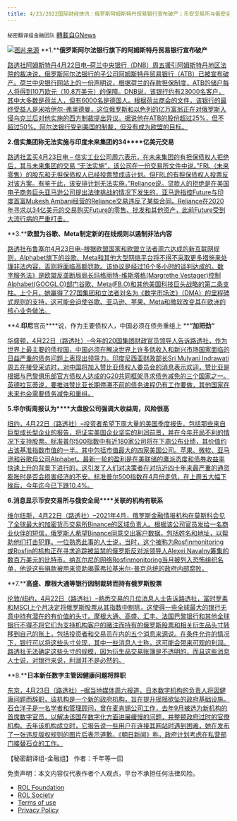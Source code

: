 ```yaml
---
title: 4/23/2022国际财经快讯：俄罗斯阿姆斯特丹贸易银行宣布破产；币安交易所与俄安全局关联机构有联系
---
```

`秘密翻译组金融团队` [轉載自GNews](https://gnews.org/zh-hans/2399560/)

![](https://assets.gnews.org/wp-content/uploads/2022/04/图片1-148.png)[图片来源](https://www.reuters.com)
**1.****俄罗斯阿尔法银行旗下的阿姆斯特丹贸易银行宣布破产**

[路透社阿姆斯特丹4月22日电–荷兰中央银行（DNB）周五援引阿姆斯特丹地区法院的裁决说，俄罗斯阿尔法银行的子公司阿姆斯特丹贸易银行（ATB）已被宣布破产。荷兰中央银行网站上的一份声明说，根据荷兰的存款担保制度，ATB的储户每人将得到10万欧元（10.8万美元）的保障。DNB说，该银行约有23000名客户，其中大多数是荷兰人，但有6000名是德国人。根据荷兰商会的文件，该银行的最终受益人是米哈伊尔-弗里德曼，这位俄罗斯和以色列的亿万富翁正在对俄罗斯入侵乌克兰后对他实施的西方制裁提出异议。据说他在ATB的股份超过25%，但不超过50%。阿尔法银行受到美国的制裁，但没有成为欧盟的目标。](https://www.reuters.com/business/finance/amsterdam-trade-bank-part-russias-alfa-bank-declared-bankrupt-2022-04-22/)

**2.****信实集团称无法实施与印度未来集团的****34****亿美元交易**

[路透社孟买4月23日电 – 信实工业公司周六表示，在未来集团的有担保债权人拒绝后，其与未来集团的交易 “无法实施”，该公司在一份交易所文件中说。”FRL（未来零售）的股东和无担保债权人已经投票赞成该计划。但FRL的有担保债权人投票反对该方案。有鉴于此，该安排计划无法实施，”Reliance说。贷款人的拒绝是在美国电子商务巨头亚马逊公司提出法律挑战的情况下发生的，亚马逊指控Future与印度首富Mukesh Ambani经营的Reliance交易违反了某些合同。Reliance在2020年寻求以34亿美元的交易购买Future的零售、批发和其他资产，此前Future受到大流行病的严重打击。](https://www.reuters.com/business/retail-consumer/reliance-says-cannot-implement-34-bln-deal-with-indias-future-group-2022-04-23/)

**3.****欧盟为谷歌、****Meta****制定新的在线规则以遏制非法内容**

[路透社布鲁塞尔4月23日电–根据欧盟国家和欧盟立法者周六达成的新互联网规则，Alphabet旗下的谷歌、Meta和其他大型网络平台将不得不采取更多措施来处理非法内容，否则将面临高额罚款。该协议是经过16个多小时的谈判达成的。数字服务法》是欧盟反垄断局局长玛格丽特-维斯塔格(Margrethe Vestager)控制Alphabet(GOOGL.O)部门谷歌、Meta(FB.O)和其他美国科技巨头战略的第二条支柱。上个月，她赢得了27国集团和立法者对名为《数字市场法》（DMA）的里程碑式规则的支持，这可能会迫使谷歌、亚马逊、苹果、Meta和微软改变其在欧洲的核心业务做法。](https://www.reuters.com/technology/eu-countries-lawmakers-clinch-deal-new-online-content-rules-2022-04-23/)

**4.****印尼****官员****说，作为主要债权人，中国必须在债务重组上 ****“****加把劲****“**

[华盛顿，4月22日（路透社）–今年的20国集团财政官员领导人告诉路透社，作为世界上最主要的债权国，中国必须在解决世界上许多低收入和新兴市场国家面临的日益严重的债务问题上表现出领导力。印度尼西亚财政部长Sri Mulyani Indrawati周五在接受采访时，对中国将加入赞比亚债权人委员会的消息表示欢迎，赞比亚是根据与巴黎俱乐部官方债权人达成的G20共同框架寻求债务减免的三个国家之一。英德拉瓦蒂说，要推进赞比亚长期停滞不前的债务进程仍有工作要做，其他国家在未来也会需要债务减免和重组。](https://www.reuters.com/business/finance/dominant-creditor-china-must-step-up-debt-restructuring-indonesias-indrawati-2022-04-22/)

**5.****华尔街周报****认为****大盘股公司强调大收益周，风险很高**

[纽约，4月22日（路透社）–投资者希望下周大量的美国季度报告，包括那些来自巨型成长型企业的报告，将证实美国企业坚实的利润前景，并在今年开局不利的情况下支持股票。标准普尔500指数中有近180家公司将在下周公布业绩，其价值约占该基准指数市值的一半。其中包括市值最大的四家美国公司。苹果、微软、亚马逊和谷歌母公司Alphabet。最新一轮的盈利是在美联储的鹰派态度和债券收益率快速上升的背景下进行的，这引发了人们对决策者在对抗近四十年来最严重的通货膨胀时是否会损害经济的不安。标准普尔500指数在4月份走低，在上周五大幅下挫后，今年迄今已下跌10.4%。](https://www.reuters.com/business/wall-st-week-ahead-stakes-are-high-megacap-companies-highlight-big-earnings-week-2022-04-22/)

**6.****消息显示币安交易所****与俄安全局****关联的机构有联系**

[维尔纽斯，4月22日（路透社）–2021年4月，俄罗斯金融情报机构在莫斯科会见了全球最大的加密货币交易所Binance的区域负责人。根据该公司官员发给一名商业伙伴的短信，俄罗斯人希望Binance同意交出客户数据，包括姓名和地址，以帮助他们打击犯罪。一位熟悉此事的人士说，当时，这个被称为Rosfinmonitoring或Rosfin的机构正在寻求追踪被监禁的俄罗斯反对派领导人Alexei Navalny筹集的数百万美元的比特币。纳瓦尔尼的网络Rosfinmonitoring当月被列入恐怖组织名单，他说这些捐款被用来资助揭露弗拉基米尔-普京总统的政府内部腐败。](https://www.reuters.com/technology/how-crypto-giant-binance-built-ties-russian-fsb-linked-agency-2022-04-22/)

**7.****高盛、摩根大通等银行因制裁转而持有俄罗斯股票**

[伦敦/纽约，4月22日（路透社）–熟悉交易的几位消息人士告诉路透社，富时罗素和MSCI上个月决定将俄罗斯股票从其指数中剔除，这使得一些全球最大的银行无意中持有潜在的有价值的头寸。摩根大通、高盛、汇丰、法国巴黎银行和其他全球银行不得不将它们为支持机构客户的赌注而持有的俄罗斯股票和相关衍生品头寸转移到自己的账上，包括投资者和交易员在内的五个消息来源说。在条件允许的情况下，银行可以将这些头寸兑现，其中一些消息人士称，这可能会带来可观的利润。路透社无法确定这些头寸的规模，因为衍生品交易账簿是不透明的，而且这些消息人士说，对银行来说，利润并不是必然的。](https://www.reuters.com/business/exclusive-goldman-jpmorgan-among-banks-left-holding-russian-stocks-by-sanctions-2022-04-22/)

**8.****日本新任数字主管因健康问题将辞职**

[东京，4月23日（路透社）–据当地媒体周六报道，日本数字机构的负责人将因健康问题而辞职，该机构是一个新的政府机构，旨在提升摇摇欲坠的政府基础设施。石仓洋子是一名学者和管理顾问，曾在麦肯锡公司工作，去年9月被选为新机构的首席数字官员，以解决该国在数字化方面进展缓慢的问题，并整顿政府过时的官僚机构。去年该机构成立时，它报告说一些用户在连接其网站时遇到困难，她在发布了一张违反版权规则的图片后表示道歉。《朝日新闻》称，政府计划考虑在私营部门接替石仓的工作。](https://www.reuters.com/world/asia-pacific/japans-new-digital-chief-resign-over-health-issues-media-2022-04-23/)

【秘密翻译组-金融组】
作者：千年等一回

 

免责声明：本文内容仅代表作者个人观点，平台不承担任何法律风险。

- [ROL Foundation](https://rolfoundation.org/)
- [ROL Society](https://rolsociety.org/)
- [Terms of use](https://gnews.org/terms-of-use-3/)
- [Privacy Policy](https://gnews.org/privacy-policy/)
